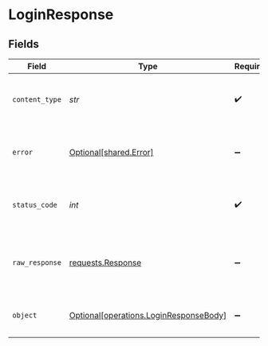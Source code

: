 # LoginResponse


## Fields

| Field                                                                                  | Type                                                                                   | Required                                                                               | Description                                                                            |
| -------------------------------------------------------------------------------------- | -------------------------------------------------------------------------------------- | -------------------------------------------------------------------------------------- | -------------------------------------------------------------------------------------- |
| `content_type`                                                                         | *str*                                                                                  | :heavy_check_mark:                                                                     | HTTP response content type for this operation                                          |
| `error`                                                                                | [Optional[shared.Error]](../../models/shared/error.md)                                 | :heavy_minus_sign:                                                                     | An unknown error occurred interacting with the API.                                    |
| `status_code`                                                                          | *int*                                                                                  | :heavy_check_mark:                                                                     | HTTP response status code for this operation                                           |
| `raw_response`                                                                         | [requests.Response](https://requests.readthedocs.io/en/latest/api/#requests.Response)  | :heavy_minus_sign:                                                                     | Raw HTTP response; suitable for custom response parsing                                |
| `object`                                                                               | [Optional[operations.LoginResponseBody]](../../models/operations/loginresponsebody.md) | :heavy_minus_sign:                                                                     | The api key to use for authenticated endpoints.                                        |